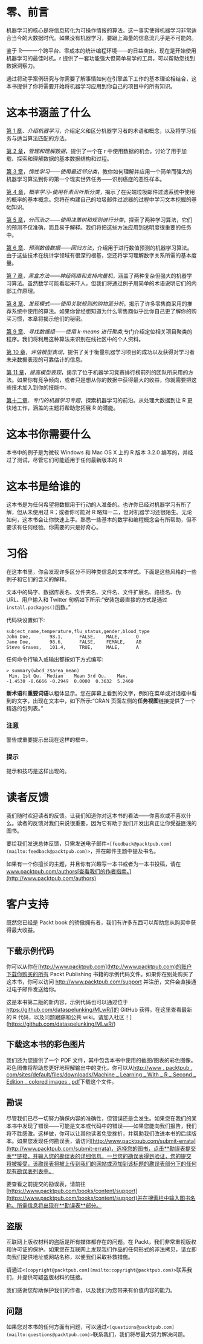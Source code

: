 

# 零、前言

机器学习的核心是将信息转化为可操作情报的算法。这一事实使得机器学习非常适合当今的大数据时代。如果没有机器学习，要跟上海量的信息流几乎是不可能的。

鉴于 R——一个跨平台、零成本的统计编程环境——的日益突出，现在是开始使用机器学习的最佳时机。r 提供了一套功能强大但简单易学的工具，可以帮助您找到数据洞察力。

通过将动手案例研究与你需要了解事情如何在引擎盖下工作的基本理论相结合，这本书提供了你将需要开始将机器学习应用到你自己的项目中的所有知识。

# 这本书涵盖了什么

[第 1 章](ch01.html "Chapter 1. Introducing Machine Learning")、*介绍机器学习*，介绍定义和区分机器学习者的术语和概念，以及将学习任务与适当算法匹配的方法。

[第 2 章](ch02.html "Chapter 2. Managing and Understanding Data")，*管理和理解数据*，提供了一个在 r 中使用数据的机会。讨论了用于加载、探索和理解数据的基本数据结构和过程。

[第 3 章](ch03.html "Chapter 3. Lazy Learning – Classification Using Nearest Neighbors")，*惰性学习——使用最近邻分类*，教你如何理解并应用一个简单而强大的机器学习算法到你的第一个现实世界任务——识别癌症的恶性样本。

[第 4 章](ch04.html "Chapter 4. Probabilistic Learning – Classification Using Naive Bayes")，*概率学习-使用朴素贝叶斯分类*，揭示了在尖端垃圾邮件过滤系统中使用的概率的基本概念。您将在构建自己的垃圾邮件过滤器的过程中学习文本挖掘的基础知识。

[第 5 章](ch05.html "Chapter 5. Divide and Conquer – Classification Using Decision Trees and Rules")，*分而治之——使用决策树和规则进行分类*，探索了两种学习算法，它们的预测不仅准确，而且易于解释。我们将把这些方法应用到透明度很重要的任务中。

[第 6 章](ch06.html "Chapter 6. Forecasting Numeric Data – Regression Methods")、*预测数值数据——回归方法*，介绍用于进行数值预测的机器学习算法。由于这些技术在统计学领域有很深的根基，您还将学习理解数字关系所需的基本度量。

[第 7 章](ch07.html "Chapter 7. Black Box Methods – Neural Networks and Support Vector Machines")，*黑盒方法——神经网络和支持向量机*，涵盖了两种复杂但强大的机器学习算法。虽然数学可能看起来吓人，但我们将通过例子用简单的术语说明它们的内部工作原理。

[第 8 章](ch08.html "Chapter 8. Finding Patterns – Market Basket Analysis Using Association Rules")、*发现模式——使用关联规则的购物篮分析*，揭示了许多零售商采用的推荐系统中使用的算法。如果你曾经想知道为什么零售商似乎比你自己更了解你的购买习惯，本章将揭示他们的秘密。

[第 9 章](ch09.html "Chapter 9. Finding Groups of Data – Clustering with k-means")、*寻找数据组——使用 k-means 进行聚类*,专门介绍定位相关项目聚类的程序。我们将利用这种算法来识别在线社区中的个人资料。

[第 10 章](ch10.html "Chapter 10. Evaluating Model Performance")，*评估模型表现*，提供了关于衡量机器学习项目的成功以及获得对学习者未来数据表现的可靠估计的信息。

[第 11 章](ch11.html "Chapter 11. Improving Model Performance")，*提高模型表现*，揭示了位于机器学习竞赛排行榜前列的团队所采用的方法。如果你有竞争倾向，或者只是想从你的数据中获得最大的收益，你就需要把这些技术加入到你的技能中。

[第十二章](ch12.html "Chapter 12. Specialized Machine Learning Topics")、*专门的机器学习专题*，探索机器学习的前沿。从处理大数据到让 R 更快地工作，涵盖的主题将帮助您拓展 R 的潜能。



# 这本书你需要什么

本书中的例子是为微软 Windows 和 Mac OS X 上的 R 版本 3.2.0 编写的，并经过了测试，尽管它们可能适用于任何最新版本的 R



# 这本书是给谁的

这本书是为任何希望将数据用于行动的人准备的。也许你已经对机器学习有所了解，但从未使用过 R；或者你可能对 R 略知一二，但对机器学习还很陌生。无论如何，这本书会让你快速上手。熟悉一些基本的数学和编程概念会有所帮助，但不要求有任何经验。你需要的只是好奇心。



# 习俗

在这本书里，你会发现许多区分不同种类信息的文本样式。下面是这些风格的一些例子和它们的含义的解释。

文本中的码字、数据库表名、文件夹名、文件名、文件扩展名、路径名、伪 URL、用户输入和 Twitter 句柄如下所示:“安装包最直接的方式是通过`install.packages()`函数。”

代码块设置如下:

```
subject_name,temperature,flu_status,gender,blood_type
John Doe,       98.1,      FALSE,    MALE,      O
Jane Doe,       98.6,      FALSE,    FEMALE,    AB
Steve Graves,   101.4,     TRUE,     MALE,      A
```

任何命令行输入或输出都按如下方式编写:

```
> summary(wbcd_z$area_mean)
 Min. 1st Qu.  Median    Mean 3rd Qu.    Max. 
-1.4530 -0.6666 -0.2949  0.0000  0.3632  5.2460

```

**新术语**和**重要词语**以粗体显示。您在屏幕上看到的文字，例如在菜单或对话框中看到的文字，出现在文本中，如下所示:“CRAN 页面左侧的**任务视图**链接提供了一个精选的包列表。”

### 注意

警告或重要提示出现在这样的框中。

### 提示

提示和技巧是这样出现的。



# 读者反馈

我们随时欢迎读者的反馈。让我们知道你对这本书的看法——你喜欢或不喜欢什么。读者的反馈对我们来说很重要，因为它有助于我们开发出真正让你受益匪浅的图书。

要给我们发送总体反馈，只需发送电子邮件`<[feedback@packtpub.com](mailto:feedback@packtpub.com)>`，并在邮件主题中提及书名。

如果有一个你擅长的主题，并且你有兴趣写一本书或者为一本书投稿，请在 www.packtpub.com/authors[查看我们的作者指南。](http://www.packtpub.com/authors)



# 客户支持

既然您已经是 Packt book 的骄傲拥有者，我们有许多东西可以帮助您从购买中获得最大收益。

## 下载示例代码

你可以从你在[http://www.packtpub.com](http://www.packtpub.com)的账户下载你购买的所有 Packt Publishing 书籍的示例代码文件。如果你在别处购买了这本书，你可以访问 http://www.packtpub.com/support 并注册，文件会直接通过电子邮件发送给你。

这是本书第二版的新内容，示例代码也可以通过位于 https://github.com/dataspelunking/MLwR/[的 GitHub 获得。在这里查看最新的 R 代码，以及问题跟踪和公共 wiki。请加入社区！](https://github.com/dataspelunking/MLwR/)

## 下载这本书的彩色图片

我们还为您提供了一个 PDF 文件，其中包含本书中使用的截图/图表的彩色图像。彩色图像将帮助您更好地理解输出中的变化。你可以从[http://www . packtpub . com/sites/default/files/downloads/Machine _ Learning _ With _ R _ Second _ Edition _ colored images . pdf](http://www.packtpub.com/sites/default/files/downloads/Machine_Learning_With_R_Second_Edition_ColoredImages.pdf)下载这个文件。

## 勘误

尽管我们已尽一切努力确保内容的准确性，但错误还是会发生。如果您在我们的某本书中发现了错误——可能是文本或代码中的错误——如果您能向我们报告，我们将不胜感激。这样做，你可以让其他读者免受挫折，并帮助我们改进本书的后续版本。如果您发现任何勘误表，请访问[http://www.packtpub.com/submit-errata](http://www.packtpub.com/submit-errata)，选择您的图书，点击**勘误表提交表**链接，并输入您的勘误表的详细信息。一旦您的勘误表得到验证，您的提交将被接受，该勘误表将被上传到我们的网站或添加到该标题的勘误表部分下的任何现有勘误表列表中。

要查看之前提交的勘误表，请前往[https://www.packtpub.com/books/content/support](https://www.packtpub.com/books/content/support)并在搜索栏中输入图书名称。所需信息将出现在**勘误表**部分。

## 盗版

互联网上版权材料的盗版是所有媒体都存在的问题。在 Packt，我们非常重视版权和许可证的保护。如果您在互联网上发现我们作品的任何形式的非法拷贝，请立即向我们提供地址或网站名称，以便我们采取补救措施。

请通过`<[copyright@packtpub.com](mailto:copyright@packtpub.com)>`联系我们，并提供可疑盗版材料的链接。

我们感谢您帮助保护我们的作者，以及我们为您带来有价值内容的能力。

## 问题

如果您对本书的任何方面有问题，可以通过`<[questions@packtpub.com](mailto:questions@packtpub.com)>`联系我们，我们将尽最大努力解决问题。